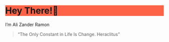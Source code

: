 <h1 style="background-color:rgb(255, 99, 71);">Hey There!👋</h1>

<p>I’m Ali Zander Ramon</p>

 
> “The Only Constant in Life Is Change.
Heraclitus”


<!---
Galaxiplan/Galaxiplan is a ✨ special ✨ repository because its `README.md` (this file) appears on your GitHub profile.
You can click the Preview link to take a look at your changes.
--->
